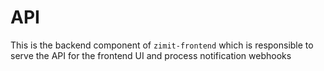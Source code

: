 # API

This is the backend component of `zimit-frontend` which is responsible to serve the API for the frontend UI and process notification webhooks
